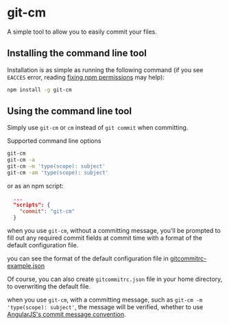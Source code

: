 # git-cm

A simple tool to allow you to easily commit your files.

## Installing the command line tool

Installation is as simple as running the following command (if you see `EACCES` error, reading [fixing npm permissions](https://docs.npmjs.com/getting-started/fixing-npm-permissions) may help):

```sh
npm install -g git-cm
```

## Using the command line tool

Simply use `git-cm` or `cm` instead of `git commit` when committing.

Supported command line options

```sh
git-cm
git-cm -a
git-cm -m 'type(scope): subject'
git-cm -am 'type(scope): subject'
```

or as an npm script:

```json
  ...
  "scripts": {
    "commit": "git-cm"
  }
```

when you use `git-cm`, without a committing message, you'll be prompted to fill out any required commit fields at commit time with a format of the default configuration file.

you can see the format of the default configuration file in [gitcommitrc-example.json](https://github.com/chenyajin/git-cm/blob/main/gitcommitrc-example.json)

Of course, you can also create `gitcommitrc.json` file in your home directory, to overwriting the default file.

when you use `git-cm`, with a committing message, such as `git-cm -m 'type(scope): subject'`, the message will be verified, whether to use [AngularJS's commit message convention](https://github.com/angular/angular.js/blob/master/DEVELOPERS.md#-git-commit-guidelines).
